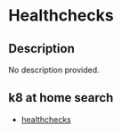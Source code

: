 # Healthchecks

## Description

No description provided.

## k8 at home search

- [healthchecks](https://nanne.dev/k8s-at-home-search/#/healthchecks)
